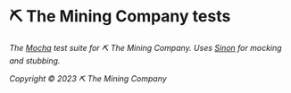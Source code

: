 # ⛏ The Mining Company tests

*The [Mocha](https://mochajs.org) test suite for ⛏ The Mining Company. Uses [Sinon](https://sinonjs.org) for mocking and stubbing.*

*Copyright © 2023 ⛏ The Mining Company*
